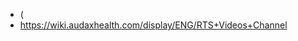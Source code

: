 * (
* https://wiki.audaxhealth.com/display/ENG/RTS+Videos+Channel
<!--stackedit_data:
eyJoaXN0b3J5IjpbMjE0MDU0MDkxOF19
-->